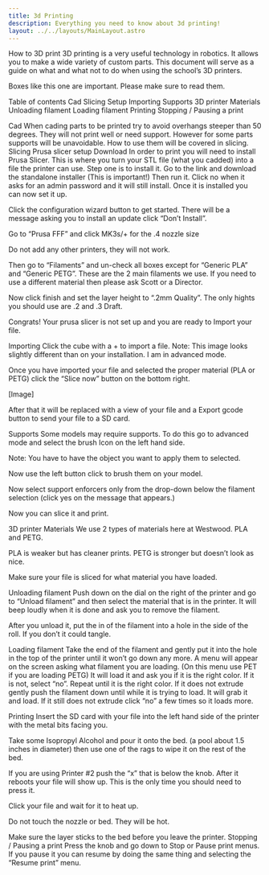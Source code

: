 ```yaml
---
title: 3d Printing
description: Everything you need to know about 3d printing!
layout: ../../layouts/MainLayout.astro
---
```

How to 3D print
3D printing is a very useful technology in robotics. It allows you to make a wide variety of custom parts. This document will serve as a guide on what and what not to do when using the school’s 3D printers.


Boxes like this one are important. Please make sure to read them.


Table of contents
Cad
Slicing
	Setup
Importing
Supports
3D printer
Materials
Unloading filament
Loading filament
Printing
Stopping / Pausing a print

















Cad
When cading parts to be printed try to avoid overhangs steeper than 50 degrees. They will not print well or need support. However for some parts supports will be unavoidable. How to use them will be covered in slicing.
Slicing
Prusa slicer setup
Download
In order to print you will need to install Prusa Slicer. This is where you turn your STL file (what you cadded) into a file the printer can use. Step one is to install it. Go to the link and download the standalone installer (This is important!) Then run it. Click no when it asks for an admin password and it will still install. Once it is installed you can now set it up.


Click the configuration wizard button to get started. There will be a message asking you to install an update click “Don’t Install”.

Go to “Prusa FFF” and click MK3s/+ for the .4 nozzle size

Do not add any other printers, they will not work.




Then go to “Filaments” and un-check all boxes except for “Generic PLA” and “Generic PETG”. These are the 2 main filaments we use. If you need to use a different material then please ask Scott or a Director.

Now click finish and set the layer height to “.2mm Quality”. The only hights you should use are .2 and .3 Draft.

Congrats! Your prusa slicer is not set up and you are ready to Import your file.

Importing
Click the cube with a + to import a file.
Note: This image looks slightly different than on your installation. I am in advanced mode.

Once you have imported your file and selected the proper material (PLA or PETG) click the “Slice now” button on the bottom right.

[Image]

After that it will be replaced with a view of your file and a Export gcode button to send your file to a SD card.









Supports
Some models may require supports. To do this go to advanced mode and select the brush Icon on the left hand side.

Note: You have to have the object you want to apply them to selected.

Now use the left button click to brush them on your model.


Now select support enforcers only from the drop-down below the filament selection
(click yes on the message that appears.)



Now you can slice it and print.


3D printer
Materials
We use 2 types of materials here at Westwood. PLA and PETG.

PLA is weaker but has cleaner prints.
PETG is stronger but doesn’t look as nice.

Make sure your file is sliced for what material you have loaded.


Unloading filament
Push down on the dial on the right of the printer and go to “Unload filament” and then select the material that is in the printer. It will beep loudly when it is done and ask you to remove the filament. 

After you unload it, put the in of the filament into a hole in the side of the roll. If you don’t it could tangle.


Loading filament
Take the end of the filament and gently put it into the hole in the top of the printer until it won’t go down any more. A menu will appear on the screen asking what filament you are loading. (On this menu use PET if you are loading PETG) It will load it and ask you if it is the right color. If it is not, select “no”. Repeat until it is the right color. If it does not extrude gently push the filament down until while it is trying to load. It will grab it and load. If it still does not extrude click “no” a few times so it loads more.


Printing
Insert the SD card with your file into the left hand side of the printer with the metal bits facing you. 

Take some Isopropyl Alcohol and pour it onto the bed. (a pool about 1.5 inches in diameter) then use one of the rags to wipe it on the rest of the bed. 

If you are using Printer #2 push the “x” that is below the knob. After it reboots your file will show up. This is the only time you should need to press it.


Click your file and wait for it to heat up.

Do not touch the nozzle or bed. They will be hot.


Make sure the layer sticks to the bed before you leave the printer.
Stopping / Pausing a print
Press the knob and go down to Stop or Pause print menus. If you pause it you can resume by doing the same thing and selecting the “Resume print” menu.

